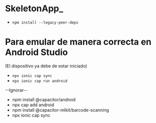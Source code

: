# SkeletonApp_
 
 * `npm install --legacy-peer-deps`


# Para emular de manera correcta en Android Studio
(El dispositivo ya debe de estar iniciado)
 * `npx ionic cap sync`
 *  `npx ionic cap run android`













--Ignorar--

* npm install @capacitor/android
* npx cap add android
* npm install @capacitor-mlkit/barcode-scanning
* npx ionic cap sync
